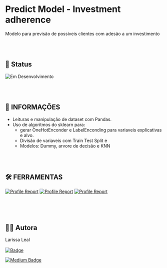 # Predict Model - Investment adherence
Modelo para previsão de possíveis clientes com adesão a um investimento

<br><br> 
## 🚧 Status
![Em Desenvolvimento](https://img.shields.io/badge/Status-%20Concluido-green?style=flat-square)

<br><br>
## 📝 INFORMAÇÕES
- Leituras e manipulação de dataset com Pandas.
- Uso de algoritmos do sklearn para:
  - gerar OneHotEnconder e LabelEnconding para variaveis explicativas e alvo.
  - Divisão de variaveis com  Train Test Split e
  - Modelos: Dummy, arvore de decisão e KNN

<br><br>
## 🛠️ FERRAMENTAS 
[![Profile Report](https://img.shields.io/badge/scikit_learn-F7931E?style=for-the-badge&logo=scikit-learn&logoColor=white)](https://github.com/pandas-profiling/pandas-profiling)
[![Profile Report](https://img.shields.io/badge/Pandas-2C2D72?style=for-the-badge&logo=pandas&logoColor=white)](https://github.com/pandas-profiling/pandas-profiling)
[![Profile Report](https://img.shields.io/badge/Profile%20Report-117A65?style=for-the-badge&logo=book&logoColor=white)](https://github.com/pandas-profiling/pandas-profiling)



<br><br><br>
## 👩‍💻 Autora
Larissa Leal 
<br><br>
[![Badge](https://img.shields.io/badge/LinkedIn-0077B5?style=for-the-badge&logo=linkedin&logoColor=white)](https://www.linkedin.com/in/larissa-leal-dias-408455157/)


[![Medium Badge](https://img.shields.io/badge/Medium-%E2%97%BC%20black?style=for-the-badge&logo=medium&logoColor=white&color=black)]([URL_DO_SEU_LINK](https://medium.com/@larileal6)https://medium.com/@larileal6)
